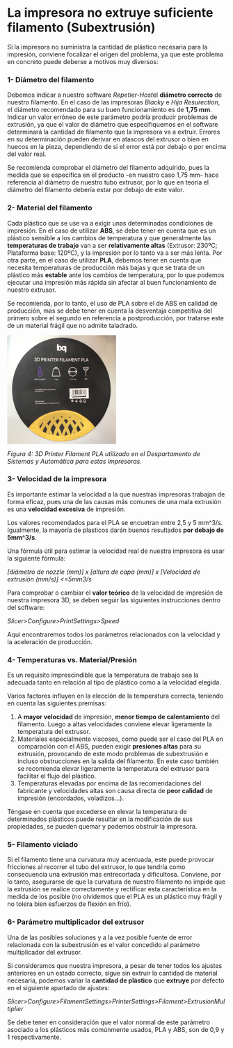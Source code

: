 # La impresora no extruye suficiente filamento (Subextrusión)


Si la impresora no suministra la cantidad de plástico necesaria para la impresión, conviene focalizar el origen del problema, ya que este problema en concreto puede deberse a motivos muy diversos:


### 1- **Diámetro del filamento**

Debemos indicar a nuestro software *Repetier-Host*el **diámetro correcto** de nuestro filamento. En el caso de las impresoras *Blacky* e *Hija Resurection*, el diámetro recomendado para su buen funcionamiento es de **1,75 mm**. Indicar un valor erróneo de este parámetro podría producir problemas de extrusión, ya que el valor de diámetro que especifiquemos en el software determinará la cantidad de filamento que la impresora va a extruir. Errores en su determinación pueden derivar en atascos del extrusor o bien en huecos en la pieza, dependiendo de si el error está por debajo o por encima del valor real.

Se recomienda comprobar el diámetro del filamento adquirido, pues la medida que se especifica en el producto -en nuestro caso 1,75 mm- hace referencia al diámetro de nuestro tubo extrusor, por lo que en teoría el diámetro del filamento debería estar por debajo de este valor.


### 2- **Material del filamento**

Cada plástico que se use va a exigir unas determinadas condiciones de impresión. En el caso de utilizar **ABS**, se debe tener en cuenta que es un plástico sensible a los cambios de temperatura y que generalmente las **temperaturas de trabajo** van a ser **relativamente altas** (Extrusor: 230ºC; Plataforma base: 120ºC), y la impresión por lo tanto va a ser más lenta. Por otra parte, en el caso de utilizar **PLA**, debemos tener en cuenta que necesita temperaturas de producción más bajas y que se trata de un plástico más **estable** ante los cambios de temperatura, por lo que podemos ejecutar una impresión más rápida sin afectar al buen funcionamiento de nuestro extrusor. 

Se recomienda, por lo tanto, el uso de PLA sobre el de ABS en calidad de producción, mas se debe tener en cuenta la desventaja competitiva del primero sobre el segundo en referencia a postproducción, por tratarse este de un material frágil que no admite taladrado.

<img src="image1.JPG" alt="image1" height="250" width="250" align="middle">

*Figura 4: 3D Printer Filament PLA utilizado en el Despartamento de Sistemas y Automática para estas impresoras.*


### 3- **Velocidad de la impresora**

Es importante estimar la velocidad a la que nuestras impresoras trabajan de forma eficaz, pues una de las causas más comunes de una mala extrusión es una **velocidad excesiva** de impresión.

Los valores recomendados para el PLA se encuetran entre 2,5 y 5 mm^3/s. Igualmente, la mayoría de plasticos darán buenos resultados **por debajo de 5mm^3/s**.

Una fórmula útil para estimar la velocidad real de nuestra impresora es usar la siguiente fórmula:

*[diámetro de nozzle (mm)] x [altura de capa (mm)] x [Velocidad de extrusión (mm/s)] <=5mm3/s*

Para comprobar o cambiar el **valor teórico** de la velocidad de impresión de nuestra impresora 3D, se deben seguir las siguientes instrucciones dentro del software:

*Slicer>Configure>PrintSettings>Speed*

Aquí encontraremos todos los parámetros relacionados con la velocidad y la aceleración de producción.


### 4- Temperaturas vs. Material/Presión

Es un requisito imprescindible que la temperatura de trabajo sea la adecuada tanto en relación al tipo de plástico como a la velocidad elegida.

Varios factores influyen en la elección de la temperatura correcta, teniendo en cuenta las siguientes premisas:

1. A **mayor velocidad** de impresión, **menor tiempo de calentamiento** del filamento. Luego a altas velocidades conviene elevar ligeramente la temperatura del extrusor.
2. Materiales especialmente viscosos, como puede ser el caso del PLA en comparación con el ABS, pueden exigir **presiones altas** para su extrusión, provocando de este modo problemas de subextrusión e incluso obstrucciones en la salida del filamento. En este caso también se recomienda elevar ligeramente la temperatura del extrusor para facilitar el flujo del plástico.
3. Temperaturas elevadas por encima de las recomendaciones del fabricante y velocidades altas son causa directa de **peor calidad** de impresión (encordados, voladizos...).

Téngase en cuenta que excederse en elevar la temperatura de determinados plásticos puede resultar en la modificación de sus propiedades, se pueden quemar y podemos obstruir la impresora.


### 5- Filamento viciado

Si el filamento tiene una curvatura muy acentuada, este puede provocar fricciones al recorrer el tubo del extrusor, lo que tendría como consecuencia una extrusión más entrecortada y dificultosa. Conviene, por lo tanto, asegurarse de que la curvatura de nuestro filamento no impide que la extrusión se realice correctamente y rectificar esta característica en la medida de los posible (no olvidemos que el PLA es un plástico muy frágil y no tolera bien esfuerzos de flexión en frío). 

### 6- Parámetro multiplicador del extrusor

Una de las posibles soluciones y a la vez posible fuente de error relacionada con la subextrusión es el valor concedido al parámetro multiplicador del extrusor.

Si consideramos que nuestra impresora, a pesar de tener todos los ajustes anteriores en un estado correcto, sigue sin extruir la cantidad de material necesaria, podemos variar la **cantidad de plástico** que **extruye** por defecto en el siguiente apartado de ajustes:

*Slicer>Configure>FilamentSettings>PrinterSettings>Filament>ExtrusionMultiplier*

Se debe tener en consideración que el valor normal de este parámetro asociado a los plásticos más comúnmente usados, PLA y ABS, son de 0,9 y 1 respectivamente.

